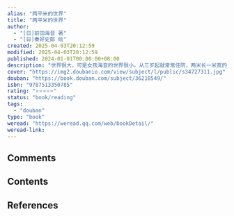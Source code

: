 ```yaml
---
alias: "两平米的世界"
title: "两平米的世界"
author:
  - "[日]前田海音 著"
  - "[日]秦好史郎 绘"
created: 2025-04-03T20:12:59
modified: 2025-04-03T20:12:59
published: 2024-01-01T00:00:00+08:00
description: "世界很大，可是女孩海音的世界很小。从三岁起就常常住院，两米长一米宽的病床就是她的全世界。睡觉、吃饭、玩耍、学习，大部分事情都在这个小小的空间里完成。海音为自己生病感到内疚，妈妈要请假在医院陪她，哥..."
cover: "https://img2.doubanio.com/view/subject/l/public/s34727311.jpg"
douban: "https://book.douban.com/subject/36218549/"
isbn: "9787513350785"
rating: "⭐⭐⭐⭐⭐"
status: "book/reading"
tags:
  - "douban"
type: "book"
weread: "https://weread.qq.com/web/bookDetail/"
weread-link:
---
```


## Comments



## Contents



## References



